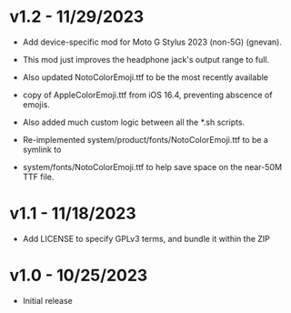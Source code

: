 # v1.2 - 11/29/2023
* Add device-specific mod for Moto G Stylus 2023 (non-5G) (gnevan).
* This mod just improves the headphone jack's output range to full.

* Also updated NotoColorEmoji.ttf to be the most recently available
* copy of AppleColorEmoji.ttf from iOS 16.4, preventing abscence of emojis.

* Also added much custom logic between all the *.sh scripts.

* Re-implemented system/product/fonts/NotoColorEmoji.ttf to be a symlink to
* system/fonts/NotoColorEmoji.ttf to help save space on the near-50M TTF file.

# v1.1 - 11/18/2023
* Add LICENSE to specify GPLv3 terms, and bundle it within the ZIP

# v1.0 - 10/25/2023
* Initial release